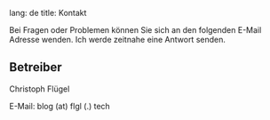 lang: de 
title: Kontakt 

Bei Fragen oder Problemen können Sie sich an den folgenden E-Mail Adresse wenden. Ich werde 
zeitnahe eine Antwort senden. 

## Betreiber

Christoph Flügel 

E-Mail:  blog (at) flgl (.) tech 


